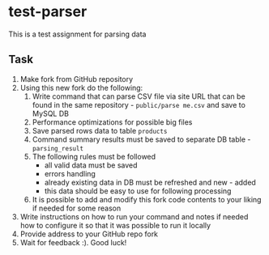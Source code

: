 # test-parser
This is a test assignment for parsing data

## Task
1. Make fork from GitHub repository
1. Using this new fork do the following:
    1. Write command that can parse CSV file via site URL that can be found in the same repository - `public/parse me.csv` and save to MySQL DB
    1. Performance optimizations for possible big files
    1. Save parsed rows data to table `products`
    1. Command summary results must be saved to separate DB table - `parsing_result`
    1. The following rules must be followed
        * all valid data must be saved
        * errors handling
        * already existing data in DB must be refreshed and new - added
        * this data should be easy to use for following processing
    1. It is possible to add and modify this fork code contents to your liking if needed for some reason
1. Write instructions on how to run your command and notes if needed how to configure it so that it was possible to run it locally
1. Provide address to your GitHub repo fork
1. Wait for feedback :). Good luck!
